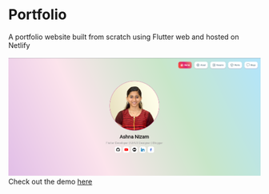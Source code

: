 # Portfolio
A portfolio website built from scratch using Flutter web and hosted on Netlify
<br> <br>
<img src="screenshot/portfolio.png" width=800 height="auto">
<br>
Check out the demo <a href="https://ashnanizam.netlify.app">here</a> 
